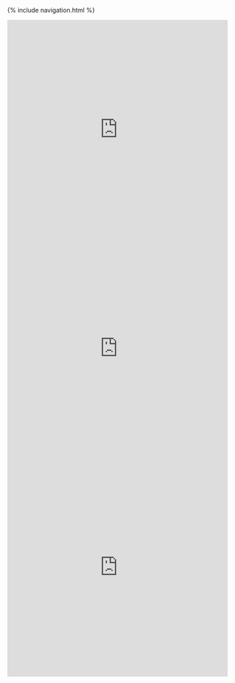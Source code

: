 {% include navigation.html %}

<iframe frameborder="0" width="100%" height="500px" src="https://replit.com/@ConnorWang7/connorapcsptri3#.replit?embed=true"></iframe>

<iframe frameborder="0" width="100%" height="500px" src="https://replit.com/@ConnorWang7/connorapcsptri3#main.py?lite=true"></iframe>

<iframe frameborder="0" width="100%" height="500px" src="https://repl.it/@amasad/PitifulLastingWhoopingcrane?embed=true"></iframe>

